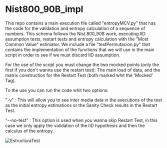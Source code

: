 # Nist800_90B_impl

This repo contains a main execution file called "entropyMCV.py" that has the code for the validation and entropy calculation of a sequence of numbers. 
This schema follows the Nist 800_90B work, executing IID assumption tests, restart tests and entropy calculation with the "Most Common Value" estimator.
We include a file "testPermutacion.py" that contains the implementation of the functions that we will use in the main script in order to see if we must discard IID assumption.

For the use of the script you must change the two mocked points (only the first if you don't wanna use the restart test): The main load of data, and the matrix construction for the Restart Test (both marked whit the 'Mocked' Tag).

To the use you can run the code whit two options:

"-v" : This will allow you to see inter media data in the executions of the test as the initial entropy estimations or the Sanity Check results in the Restart Test.

"--no-test" : This option is used when you wanna skip Restart Test, in this case we only apply the validation of the IID hypothesis and then the calculus of the entropy.

![EstructuraTest](https://github.com/Christian-bustelo/Nist800_90B_impl/assets/137056718/7a09a14e-da0f-4a6d-ab53-1ebc040c57ae)
